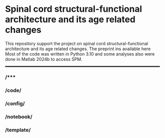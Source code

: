 # Spinal cord structural-functional architecture and its age related changes
This repository support the project on spinal cord structural-functional architecture and its age related changes. The preprint ins available here
Most of the code was written in Python 3.10 and some analyses also were done in Matlab 2024b to access SPM.

<hr style="border:1px solid black">

### /***
### /code/
### /config/
### /notebook/
### /template/
